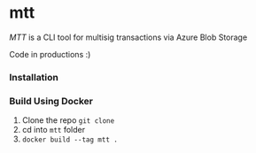 # mtt

*MTT* is a CLI tool for multisig transactions via Azure Blob Storage

Code in productions :)


### Installation



### Build Using Docker

1. Clone the repo ```git clone ```
2. cd into ```mtt``` folder
3. ```docker build --tag mtt .```